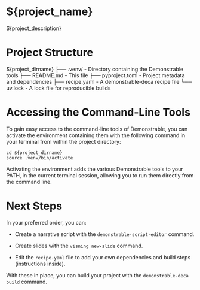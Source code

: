 # ${project_name}

${project_description}


# Project Structure

${project_dirname}
├── .venv/           - Directory containing the Demonstrable tools
├── README.md        - This file
├── pyproject.toml   - Project metadata and dependencies
├── recipe.yaml      - A demonstrable-deca recipe file
└── uv.lock          - A lock file for reproducible builds


# Accessing the Command-Line Tools

To gain easy access to the command-line tools of Demonstrable, you can
activate the environment containing them with the following command in your
terminal from within the project directory:

    cd ${project_dirname}
    source .venv/bin/activate

Activating the environment adds the various Demonstrable tools to your PATH,
in the current terminal session, allowing you to run them directly from the
command line.

# Next Steps

In your preferred order, you can:

- Create a narrative script with the `demonstrable-script-editor` command.

- Create slides with the `visning new-slide` command.

- Edit the `recipe.yaml` file to add your own dependencies and build
  steps (instructions inside).

With these in place, you can build your project with the
`demonstrable-deca build` command.

